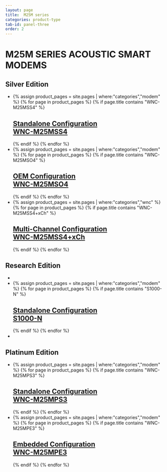 ```yaml
---
layout: page
title:  M25M series
categories: product-type
tab-id: panel-three
order: 2
---
```


<h1 class='panel-heading'>M25M SERIES ACOUSTIC SMART MODEMS</h1>
<!-- <h2 class='panel-sub-heading'>High bandwidth applications</h2> -->
<div class='grey-container'>
    <h2 class='edition'>Silver Edition</h2>
    <ul class="edition-container">
        <li class="modem-container">
            {% assign product_pages = site.pages | where:"categories","modem" %}
            {% for page in product_pages %}
            {% if page.title contains "WNC-M25MSS4" %}
            <div class='mod modBlogPost bg-grey'>
                <a href="{{site.baseurl}}{{page.url}}"><img alt="" src="{{site.baseurl}}/{{page.thumbnail}}"/>
                <div class='content'>
                <h2>Standalone Configuration <br>WNC-M25MSS4</h2>
              </div></a>
            </div>
            {% endif %}
            {% endfor %}
        </li>
        <li class="modem-container">
            {% assign product_pages = site.pages | where:"categories","modem" %}
            {% for page in product_pages %}
            {% if page.title contains "WNC-M25MSO4" %}
            <div class='mod modBlogPost bg-grey'>
                <a href="{{site.baseurl}}{{page.url}}"><img alt="" src="{{site.baseurl}}/{{page.thumbnail}}"/>
                <div class='content'>
                <h2>OEM Configuration <br>WNC-M25MSO4</h2>
              </div></a>
            </div>
            {% endif %}
            {% endfor %}
        </li>
        <li class="modem-container">
            {% assign product_pages = site.pages | where:"categories","wnc" %}
            {% for page in product_pages %}
            {% if page.title contains "WNC-M25MSS4+xCh" %}
            <div class='mod modBlogPost bg-grey'>
                <a href="{{site.baseurl}}{{page.url}}">
                    <!-- <h2 class="new-tag"> NEW </h2> -->
                    <img alt="" src="{{site.baseurl}}/{{page.thumbnail}}"/>
                    <div class='content'>
                        <h2>Multi-Channel Configuration <br>WNC-M25MSS4+xCh</h2>
                    </div>
                </a>
            </div>
            {% endif %}
            {% endfor %}
        </li>
    </ul>
</div>
<div class='grey-container' id='Research'>
    <h2 class='edition'>Research Edition</h2>
    <ul class="edition-container">
        <li class="modem-container"></li>
        <li class="modem-container">
            {% assign product_pages = site.pages | where:"categories","modem" %}
            {% for page in product_pages %}
            {% if page.title contains "S1000-N" %}
            <div class='mod modBlogPost bg-grey'>
                <a href="{{site.baseurl}}{{page.url}}"><img alt="" src="{{site.baseurl}}/{{page.thumbnail}}"/>
                <div class='content'>
                <h2>Standalone Configuration <br>S1000-N</h2>
              </div></a>
            </div>
            {% endif %}
            {% endfor %}
        </li>
        <li class="modem-container"></li>
    </ul>
</div>
<div class='grey-container'>
    <h2 class='edition'>Platinum Edition</h2>
    <ul class="edition-container">
        <li class="modem-container">
            {% assign product_pages = site.pages | where:"categories","modem" %}
            {% for page in product_pages %}
            {% if page.title contains "WNC-M25MPS3" %}
            <div class='mod modBlogPost bg-grey'>
                <a href="{{site.baseurl}}{{page.url}}"><img alt="" src="{{site.baseurl}}/{{page.thumbnail}}"/>
                <div class='content'>
                <h2>Standalone Configuration <br>WNC-M25MPS3</h2>
              </div></a>
            </div>
            {% endif %}
            {% endfor %}
        </li>
        <li class="modem-container">
            {% assign product_pages = site.pages | where:"categories","modem" %}
            {% for page in product_pages %}
            {% if page.title contains "WNC-M25MPE3" %}
            <div class='mod modBlogPost bg-grey'>
                <a href="{{site.baseurl}}{{page.url}}"><img alt="" src="{{site.baseurl}}/{{page.thumbnail}}"/>
                <div class='content'>
                <h2>Embedded Configuration <br>WNC-M25MPE3</h2>
              </div></a>
            </div>
            {% endif %}
            {% endfor %}
        </li>
    </ul>
</div>